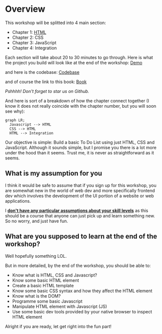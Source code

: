 # Overview

This workshop will be splitted into 4 main section:
- Chapter 1: [HTML](./html.md)
- Chapter 2: CSS
- Chapter 3: JavaScript
- Chapter 4: Integration

Each section will take about 20 to 30 minutes to go through. Here is what the project you build will look like at the end of the workshop: 
<a href="https://edic-nus.github.io/Basic-HTML-CSS-and-JS/" target="_blank">Demo</a>

and here is the codebase:
<a href="https://github.com/edic-nus/Basic-HTML-CSS-and-JS" target="_blank">Codebase</a>

and of course the link to this book:
<a href="https://github.com/edic-nus/Basic-HTML-CSS-and-JS-Docs" target="_blank">Book</a>

*Pshhhh! Don't forget to star us on Github.*

And here is sort of a breakdown of how the chapter connect together (I know it does not really coincide with the chapter number, but you will soon see why):
```mermaid
graph LR;
  Javascript --> HTML
  CSS --> HTML
  HTML --> Integration
```

Our objective is simple: Build a basic To Do List using just HTML, CSS and JavaScript. Although it sounds simple, but I promise you there is a lot more under the hood than it seems. Trust me, it is never as straightforward as it seems.

## What is my assumption for you

I think it would be safe to assume that if you sign up for this workshop, you are somewhat new in the world of web dev and more specifically frontend dev which involves the development of the UI portion of a website or web applications.

I <ins><b>don't have any particular assumptions about your skill levels</b></ins> as this should be a course that anyone can just pick up and learn something new. So no worry, and just have fun.

## What are you supposed to learn at the end of the workshop?

Well hopefully something LOL.

But in more detailed, by the end of the workshop, you should be able to:
- Know what is HTML, CSS and Javascript?
- Know some basic HTML element
- Create a basic HTML template
- Know some basic CSS syntax and how they affect the HTML element
- Know what is the DOM?
- Programme some basic Javascript
- Manipulate HTML element with Javascript (JS)
- Use some basic dev tools provided by your native browser to inspect HTML element

Alright if you are ready, let get right into the fun part!